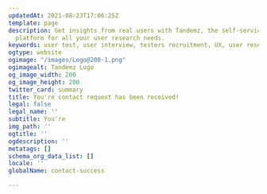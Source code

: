 ```yaml
---
updatedAt: 2021-08-23T17:06:25Z
template: page
description: Get insights from real users with Tandemz, the self-service testers recruiting
  platform for all your user research needs.
keywords: user test, user interview, testers recruitment, UX, user research, panel
ogtype: website
ogimage: "/images/Logo@200-1.png"
ogimagealt: Tandemz Logo
og_image_width: 200
og_image_height: 200
twitter_card: summary
title: You're contact request has been received!
legal: false
legal_name: ''
subtitle: You're
img_path: ''
ogtitle: ''
ogdescription: ''
metatags: []
schema_org_data_list: []
locale: ''
globalName: contact-success

---
```

